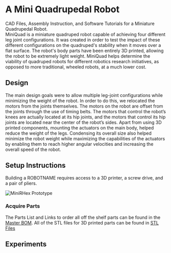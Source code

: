 <h1>A Mini Quadrupedal Robot</h1>
CAD Files, Assembly Instruction, and Software Tutorials for a Miniature Quadrupedal Robot.  
<br>
MiniQuad is a miniature quadruped robot capable of achieving four different leg joint configurations. It was created in order to test the impact of these different configurations on the quadruped's stability when it moves over a flat surface. The robot's body parts have been entirely 3D printed, allowing the robot to be extremely light weight. MiniQuad helps determine the viability of quadruped robots for different robotics research initiatives, as opposed to more traditional, wheeled robots, at a much lower cost.

## Design
The main design goals were to allow multiple leg-joint configurations while minimizing the weight of the robot. In order to do this, we relocated the motors from the joints themselves. The motors on the robot are offset from the joints through the use of timing belts. The motors that control the robot’s knees are actually located at its hip joints, and the motors that control its hip joints are located near the center of the robot’s sides. Apart from using 3D printed components, mounting the actuators on the main body, helped reduce the weight of the legs. Condensing its overall size also helped minimize the robot weight while maximizing the capabilities of the actuators by enabling them to reach higher angular velocities and increasing the overall speed of the robot.

## Setup Instructions
Building a ROBOTNAME requires access to a 3D printer, a screw drive, and a pair of pliers.

![MiniRHex Prototype](Images/mini1.jpg)

### Acquire Parts
The Parts List and Links to order all off the shelf parts can be found in the [Master BOM](https://github.com/MiniQuad/robot/blob/master/Master%20BOM.md). All of the STL files for 3D printed parts can be found in [STL Files](https://github.com/MiniQuad/robot/tree/master/STL%20Files)

## Experiments
